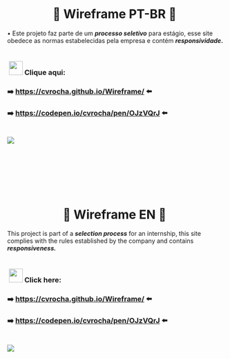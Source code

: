 <h1 align="center">📑&nbsp;Wireframe PT-BR 📑&nbsp;</h1>
<p align="left">  </p>

• Este projeto faz parte de um **_processo seletivo_** para estágio, esse site obedece as normas estabelecidas pela empresa e contém **_responsividade_.**

# <h3>&nbsp;<img width="32px" src="https://user-images.githubusercontent.com/62439381/159175059-0ea4a795-21f9-43f4-a9db-afc3a21ab780.gif">&nbsp;**Clique aqui:**</h3>
**<h3>➡️&nbsp;https://cvrocha.github.io/Wireframe/ ⬅️&nbsp;</h3>**

**<h3>➡️&nbsp;https://codepen.io/cvrocha/pen/OJzVQrJ ⬅️&nbsp;</h3>**

#    

<img src="https://user-images.githubusercontent.com/62439381/158426420-94f6d81f-08ff-47d4-83d1-4ff1fbfcb31d.jpeg">

#    

<br><br><br><br>

<h1 align="center">📑&nbsp;Wireframe EN 📑&nbsp;</h1>
<p align="left">  </p>


This project is part of a **_selection process_** for an internship, this site complies with the rules established by the company and contains **_responsiveness._**

# <h3>&nbsp;<img width="32px" src="https://user-images.githubusercontent.com/62439381/159175059-0ea4a795-21f9-43f4-a9db-afc3a21ab780.gif">&nbsp;**Click here:**</h3>
**<h3>➡️&nbsp;https://cvrocha.github.io/Wireframe/ ⬅️&nbsp;</h3>**

**<h3>➡️&nbsp;https://codepen.io/cvrocha/pen/OJzVQrJ ⬅️&nbsp;</h3>**

#    

<img src="https://user-images.githubusercontent.com/62439381/158426420-94f6d81f-08ff-47d4-83d1-4ff1fbfcb31d.jpeg">

#    

